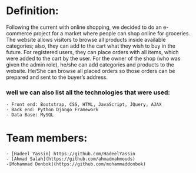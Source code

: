 
# Definition:
  Following the current with online shopping, we decided to do an e-commerce project for a market where people can shop online for groceries. 
  The website allows visitors to browse all products inside available categories; also, they can add to the cart what they wish to buy in the future.
  For registered users, they can place orders with all items, which were added to the cart by the user.
  For the owner of the shop (who was given the admin role), he/she can add categories and products to the website.
  He/She can browse all placed orders so those orders can be prepared and sent to the buyer’s address.
  
  ### well we can also list all the technologies that were used:
    - Front end: Bootstrap, CSS, HTML, JavaScript, JQuery, AJAX
    - Back end: Python Django Framework
    - Data Base: MySQL 
    
 # Team members:
    - [Hadeel Yassin] https://github.com/HadeelYassin
    - [Ahmad Salah](https://github.com/ahmadmahmouds)
    -[Mohammad Donbok](https://github.com/mohammaddonbok)
